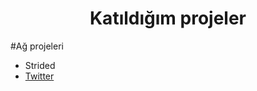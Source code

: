 <h1 align="center">Katıldığım projeler</h1>

#Ağ projeleri

- Strided
- [Twitter](https://twitter.com/ferihan_p)
